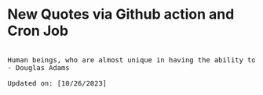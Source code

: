 # New Quotes via Github action and Cron Job

<pre>
<!-- #quote -->
Human beings, who are almost unique in having the ability to learn from the experience of others, are also remarkable for their apparent disinclination to do so.
- Douglas Adams

Updated on: [10/26/2023]
<!-- #quoteEnd -->
</pre>

